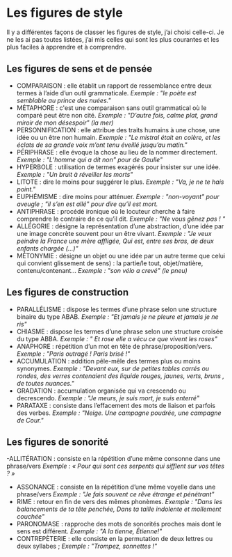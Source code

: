 # Les figures de style
Il y a différentes façons de classer les figures de style, j’ai choisi
celle-ci. Je ne les ai pas toutes listées, j’ai mis celles qui sont les
plus courantes et les plus faciles à apprendre et à comprendre.

## Les figures de sens et de pensée

- COMPARAISON : elle établit un rapport de ressemblance entre deux
termes à l’aide d’un outil grammaticale. _Exemple : "le poète est
semblable au prince des nuées."_
- MÉTAPHORE : c'est une comparaison sans outil grammatical où le comparé
peut être non cité. _Exemple : "D’autre fois, calme plat, grand miroir
de mon désespoir" (la mer)_
- PERSONNIFICATION : elle attribue des traits humains à une chose, une
idée ou un être non humain. _Exemple : "Le mistral était en colère, et
les éclats de sa grande voix m’ont tenu éveillé jusqu’au matin."_
- PÉRIPHRASE : elle évoque la chose au lieu de la nommer directement.
_Exemple : "L’homme qui a dit non" pour de Gaulle"_
- HYPERBOLE : utilisation de termes exagérés pour insister sur une idée.
_Exemple : "Un bruit à réveiller les morts"_
- LITOTE : dire le moins pour suggérer le plus. _Exemple : "Va, je ne te
hais point."_
- EUPHÉMISME : dire moins pour atténuer. _Exemple : "non-voyant" pour
aveugle ; "il s’en est allé" pour dire qu’il est mort._
- ANTIPHRASE : procédé ironique où le locuteur cherche à faire
comprendre le contraire de ce qu’il dit. _Exemple : "Ne vous gênez pas !
"_
- ALLÉGORIE : désigne la représentation d’une abstraction, d’une idée
par une image concrète souvent pour un être vivant. _Exemple : "Je veux
peindre la France une mère affligée, Qui est, entre ses bras, de deux
enfants chargée (…)"_
- MÉTONYMIE : désigne un objet ou une idée par un autre terme que celui
qui convient glissement de sens) : la partie/le tout, objet/matière,
contenu/contenant… _Exemple : "son vélo a crevé" (le pneu)_

## Les figures de construction

- PARALLÉLISME : dispose les termes d’une phrase selon une structure
binaire du type ABAB. _Exemple : "Et jamais je ne pleure et jamais je ne
ris"_
- CHIASME : dispose les termes d’une phrase selon une structure croisée
du type ABBA. _Exemple : " Et rose elle a vécu ce que vivent les roses"_
- ANAPHORE : répétition d’un mot en tête de phrase/proposition/vers. 
_Exemple : "Paris outragé ! Paris brisé !"_
- ACCUMULATION : addition pêle-mêle des termes plus ou moins synonymes.
_Exemple : "Devant eux, sur de petites tables carrés ou rondes, des
verres contenaient des liquide rouges, jaunes, verts, bruns
, de toutes nuances."_
- GRADATION : accumulation organisée qui va crescendo ou decrescendo.
_Exemple : "Je meurs, je suis mort, je suis enterré"_
- PARATAXE : consiste dans l’effacement des mots de liaison et parfois
des verbes. _Exemple : "Neige. Une campagne poudrée, une campagne de
Cour."_

## Les figures de sonorité

-ALLITÉRATION : consiste en la répétition d’une même consonne dans une
phrase/vers _Exemple : « Pour qui sont ces serpents qui sifflent sur vos
têtes ? »_
- ASSONANCE : consiste en la répétition d’une même voyelle dans une
phrase/vers _Exemple : "Je fais souvent ce rêve étrange et pénétrant"_
- RIME : retour en fin de vers des mêmes phonèmes. _Exemple : "Dans les
balancements de ta tête penchée,  	     Dans ta taille indolente et
mollement couchée"_
- PARONOMASE : rapproche des mots de sonorités proches mais dont le sens
est différent. _Exemple : "A la tienne, Étienne!"_
- CONTREPÈTERIE : elle consiste en la permutation de deux lettres ou
deux syllabes ; _Exemple : "Trompez, sonnettes !"_
